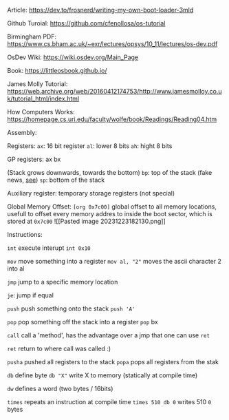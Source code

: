 
Article: https://dev.to/frosnerd/writing-my-own-boot-loader-3mld

Github Turoial: https://github.com/cfenollosa/os-tutorial

Birmingham PDF:  https://www.cs.bham.ac.uk/~exr/lectures/opsys/10_11/lectures/os-dev.pdf

OsDev Wiki: https://wiki.osdev.org/Main_Page

Book: https://littleosbook.github.io/

James Molly Tutorial: https://web.archive.org/web/20160412174753/http://www.jamesmolloy.co.uk/tutorial_html/index.html

How Computers Works: https://homepage.cs.uri.edu/faculty/wolfe/book/Readings/Reading04.htm

Assembly:

Registers:
`ax`: 16 bit register
`al`: lower 8 bits
`ah`: hight 8 bits

GP registers:
ax
bx

(Stack grows downwards, towards the bottom)
`bp`: top of the stack (fake news, [see](https://github.com/cfenollosa/os-tutorial/issues/269))
`sp`: bottom of the stack

Auxiliary register: temporary storage registers (not special)

Global Memory Offset:
`[org 0x7c00]` global offset to all memory locations, usefull to offset every memory addres to inside the boot sector, which is stored at `0x7c00`
![[Pasted image 20231223182130.png]]

Instructions:

`int` execute interupt
`int 0x10` 

`mov` move something into a register
`mov al, "2"` moves the ascii character 2 into al

`jmp` jump to a specific memory location

`je`: jump if equal

`push` push something onto the stack
`push 'A'`

`pop` pop something off the stack into a register
`pop` bx

`call` call a 'method', has the advantage over a jmp that one can use `ret`

`ret` return to where call was called :)

`pusha` pushed all registers to the stack
`popa` pops all registers from the stak

`db` define byte
`db "X"` write X to memory (statically at compile time) 

`dw` defines a word (two bytes / 16bits)

`times` repeats an instruction at compile time
`times 510 db 0` writes 510 `0` bytes